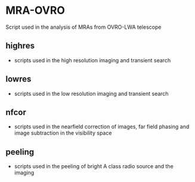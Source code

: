 # MRA-OVRO
Script used in the analysis of MRAs from OVRO-LWA telescope

## highres
- scripts used in the high resolution imaging and transient search
## lowres
- scripts used in the low resolution imaging and transient search
## nfcor
- scripts used in the nearfield correction of images, far field phasing and  image subtraction in the visibility space
## peeling
- scripts used in the peeling of bright A class radio source and the imaging

